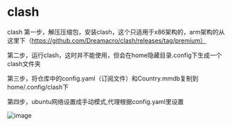 # clash
clash
第一步，解压压缩包，安装clash，这个只适用于x86架构的，arm架构的从这里下（https://github.com/Dreamacro/clash/releases/tag/premium）

第二步，运行clash，这时并不能使用，但会在home隐藏目录.config下生成一个clash文件夹

第三步，将仓库中的config.yaml（订阅文件）和Country.mmdb复制到home/.config/clash下

第四步，ubuntu网络设置成手动模式,代理根据config.yaml里设置

![image](https://user-images.githubusercontent.com/73211243/193003403-357a99a2-c2ff-4856-bdcd-2ac395ebc67e.png)


